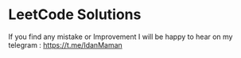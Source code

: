 # LeetCode Solutions 

If you find any mistake or Improvement I will be happy to hear on my telegram : https://t.me/IdanMaman
